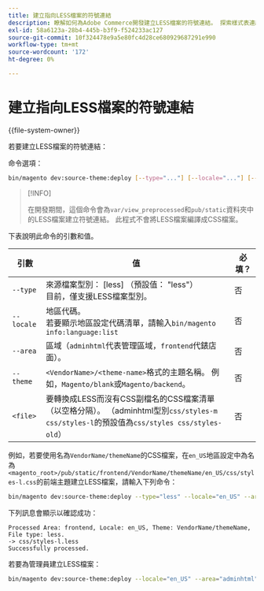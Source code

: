 ```yaml
---
title: 建立指向LESS檔案的符號連結
description: 瞭解如何為Adobe Commerce開發建立LESS檔案的符號連結。 探索樣式表連結和開發工作流程最佳化。
exl-id: 58a6123a-28b4-445b-b3f9-f524233ac127
source-git-commit: 10f324478e9a5e80fc4d28ce680929687291e990
workflow-type: tm+mt
source-wordcount: '172'
ht-degree: 0%

---
```


# 建立指向LESS檔案的符號連結

{{file-system-owner}}

若要建立LESS檔案的符號連結：

命令選項：

```bash
bin/magento dev:source-theme:deploy [--type="..."] [--locale="..."] [--area="..."] [--theme="..."] [file1] ... [fileN]
```

>[!INFO]
>
>在開發期間，這個命令會為`var/view_preprocessed`和`pub/static`資料夾中的LESS檔案建立符號連結。 此程式不會將LESS檔案編譯成CSS檔案。

下表說明此命令的引數和值。

| 引數 | 值 | 必填？ |
| --------- | ----- | --------- |
| `--type` | 來源檔案型別： [less] （預設值： &quot;less&quot;）<br>目前，僅支援LESS檔案型別。 | 否 |
| `--locale` | 地區代碼。<br>若要顯示地區設定代碼清單，請輸入`bin/magento info:language:list` | 否 |
| `--area` | 區域（`adminhtml`代表管理區域，`frontend`代錶店面）。 | 否 |
| `--theme` | `<VendorName>/<theme-name>`格式的主題名稱。 例如，`Magento/blank`或`Magento/backend`。 | 否 |
| `<file>` | 要轉換成LESS而沒有CSS副檔名的CSS檔案清單（以空格分隔）。 （adminhtml型別`css/styles-m css/styles-l`的預設值為`css/styles css/styles-old`） | 否 |

例如，若要使用名為`VendorName/themeName`的CSS檔案，在`en_US`地區設定中為名為`<magento_root>/pub/static/frontend/VendorName/themeName/en_US/css/styles-l.css`的前端主題建立LESS檔案，請輸入下列命令：

```bash
bin/magento dev:source-theme:deploy --type="less" --locale="en_US" --area="frontend" --theme="VendorName/themeName" css/styles-l
```

下列訊息會顯示以確認成功：

```
Processed Area: frontend, Locale: en_US, Theme: VendorName/themeName, File type: less.
-> css/styles-l.less
Successfully processed.
```

若要為管理員建立LESS檔案：

```bash
bin/magento dev:source-theme:deploy --locale="en_US" --area="adminhtml" --theme="Magento/backend" css/styles css/styles-old
```
